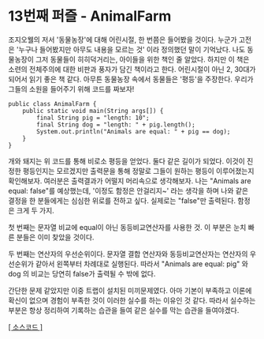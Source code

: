 # 13번째 퍼즐 - AnimalFarm

조지오웰의 저서 '동물농장'에 대해 어린시절, 한 번쯤은 들어봤을 것이다. 누군가 고전은 '누구나 들어봤지만 아무도 내용을 모르는 것' 이라 정의했던 말이 기억났다. 
나도 동물농장이 그저 동물들이 히히덕거리는, 아이들을 위한 책인 줄 알았다. 하지만 이 책은 소련의 전체주의에 대한 비판과 풍자가 담긴 책이라고 한다. 
어린시절이 아닌 2, 30대가 되어서 읽기 좋은 책 같다.
아무튼 동물농장 속에서 동물들은 '평등'을 주장한다. 우리가 그들의 소원을 들어주기 위해 코드를 짜보자!


```{.java}
public class AnimalFarm {
	public static void main(String args[]) {
		final String pig = "length: 10";
		final String dog = "length: " + pig.length();
		System.out.println("Animals are equal: " + pig == dog);
	}
}
```

개와 돼지는 위 코드를 통해 비로소 평등을 얻었다. 둘다 같은 길이가 되었다. 
이것이 진정한 평등인지는 모르겠지만 출력문을 통해 정말로 그들이 원하는 평등이 이루어졌는지 확인해보자.
여러분은 출력결과가 어떨지 머리속으로 생각해보자. 나는 "Animals are equal: false"를 예상했는데, '이정도 함정은 안걸리지~' 라는 생각을 하며 나와 같은 결정을 한 분들에게는 심심한 위로를 전하고 싶다.
실제로는 "false"만 출력된다. 함정은 크게 두 가지.

첫 번째는 문자열 비교에 equal이 아닌 동등비교연산자를 사용한 것. 이 부분은 눈치 빠른 분들은 이미 찾았을 것이다.

두 번째는 연산자의 우선순위이다. 문자열 결합 연산자와 동등비교연산자는 연산자의 우선순위가 같아서 왼쪽부터 차례대로 실행된다. 
따라서 "Animals are equal: pig" 와 dog 의 비교는 당연히 false가 출력될 수 밖에 없다.

간단한 문제 같았지만 이중 트랩이 설치된 미끼문제였다. 아마 기본이 부족하고 이론에 확신이 없으며 경험이 부족한 것이 이러한 실수를 하는 이유인 것 같다. 
따라서 실수하는 부분은 항상 정리하여 기록하는 습관을 들여 같은 실수를 막는 습관을 들여야겠다.


[[ 소스코드 ]](https://github.com/bbubbush/java_puzzlers/blob/master/Part2_%EB%AC%B8%EC%9E%90%ED%8D%BC%EC%A6%90/java/AnimalFarm.java)